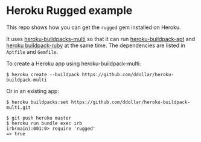 # Heroku Rugged example

This repo shows how you can get the `rugged` gem installed on Heroku.

It uses [heroku-buildpacks-multi](https://github.com/ddollar/heroku-buildpack-multi) so that it can run [heroku-buildpack-apt](https://github.com/ddollar/heroku-buildpack-apt) and [heroku buildpack-ruby](https://github.com/heroku/heroku-buildpack-ruby) at the same time. The dependencies are listed in `Aptfile` and `Gemfile`.

To create a Heroku app using heroku-buildpack-multi:

    $ heroku create --buildpack https://github.com/ddollar/heroku-buildpack-multi

Or in an existing app:

    $ heroku buildpacks:set https://github.com/ddollar/heroku-buildpack-multi.git

```
$ git push heroku master
$ heroku run bundle exec irb
irb(main):001:0> require 'rugged'
=> true
```
